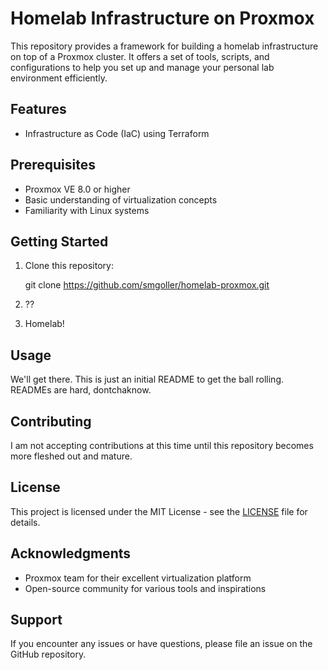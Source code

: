 # Homelab Infrastructure on Proxmox

This repository provides a framework for building a homelab infrastructure on top of a Proxmox cluster. It offers a set of tools, scripts, and configurations to help you set up and manage your personal lab environment efficiently.

## Features

- Infrastructure as Code (IaC) using Terraform

## Prerequisites

- Proxmox VE 8.0 or higher
- Basic understanding of virtualization concepts
- Familiarity with Linux systems

## Getting Started

1. Clone this repository:

   git clone https://github.com/smgoller/homelab-proxmox.git

2. ??

3. Homelab!

## Usage

We'll get there. This is just an initial README to get the ball rolling. READMEs are hard, dontchaknow.

## Contributing

I am not accepting contributions at this time until this repository becomes more fleshed out and mature.

## License

This project is licensed under the MIT License - see the [LICENSE](LICENSE) file for details.

## Acknowledgments

- Proxmox team for their excellent virtualization platform
- Open-source community for various tools and inspirations

## Support

If you encounter any issues or have questions, please file an issue on the GitHub repository.
